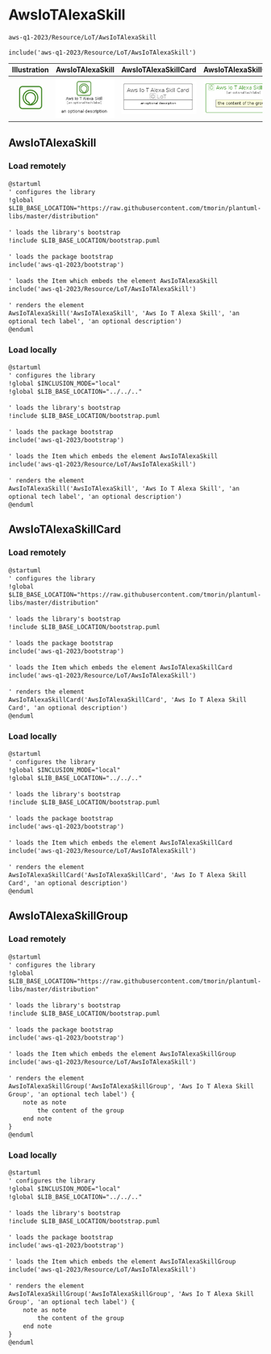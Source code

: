 # AwsIoTAlexaSkill


```text
aws-q1-2023/Resource/LoT/AwsIoTAlexaSkill
```

```text
include('aws-q1-2023/Resource/LoT/AwsIoTAlexaSkill')
```



| Illustration | AwsIoTAlexaSkill | AwsIoTAlexaSkillCard | AwsIoTAlexaSkillGroup |
| :---: | :---: | :---: | :---: |
| ![illustration for Illustration](../../../aws-q1-2023/Resource/LoT/AwsIoTAlexaSkill.png) | ![illustration for AwsIoTAlexaSkill](../../../aws-q1-2023/Resource/LoT/AwsIoTAlexaSkill.Local.png) | ![illustration for AwsIoTAlexaSkillCard](../../../aws-q1-2023/Resource/LoT/AwsIoTAlexaSkillCard.Local.png) | ![illustration for AwsIoTAlexaSkillGroup](../../../aws-q1-2023/Resource/LoT/AwsIoTAlexaSkillGroup.Local.png) |




## AwsIoTAlexaSkill

### Load remotely
```plantuml
@startuml
' configures the library
!global $LIB_BASE_LOCATION="https://raw.githubusercontent.com/tmorin/plantuml-libs/master/distribution"

' loads the library's bootstrap
!include $LIB_BASE_LOCATION/bootstrap.puml

' loads the package bootstrap
include('aws-q1-2023/bootstrap')

' loads the Item which embeds the element AwsIoTAlexaSkill
include('aws-q1-2023/Resource/LoT/AwsIoTAlexaSkill')

' renders the element
AwsIoTAlexaSkill('AwsIoTAlexaSkill', 'Aws Io T Alexa Skill', 'an optional tech label', 'an optional description')
@enduml
```

### Load locally
```plantuml
@startuml
' configures the library
!global $INCLUSION_MODE="local"
!global $LIB_BASE_LOCATION="../../.."

' loads the library's bootstrap
!include $LIB_BASE_LOCATION/bootstrap.puml

' loads the package bootstrap
include('aws-q1-2023/bootstrap')

' loads the Item which embeds the element AwsIoTAlexaSkill
include('aws-q1-2023/Resource/LoT/AwsIoTAlexaSkill')

' renders the element
AwsIoTAlexaSkill('AwsIoTAlexaSkill', 'Aws Io T Alexa Skill', 'an optional tech label', 'an optional description')
@enduml
```

## AwsIoTAlexaSkillCard

### Load remotely
```plantuml
@startuml
' configures the library
!global $LIB_BASE_LOCATION="https://raw.githubusercontent.com/tmorin/plantuml-libs/master/distribution"

' loads the library's bootstrap
!include $LIB_BASE_LOCATION/bootstrap.puml

' loads the package bootstrap
include('aws-q1-2023/bootstrap')

' loads the Item which embeds the element AwsIoTAlexaSkillCard
include('aws-q1-2023/Resource/LoT/AwsIoTAlexaSkill')

' renders the element
AwsIoTAlexaSkillCard('AwsIoTAlexaSkillCard', 'Aws Io T Alexa Skill Card', 'an optional description')
@enduml
```

### Load locally
```plantuml
@startuml
' configures the library
!global $INCLUSION_MODE="local"
!global $LIB_BASE_LOCATION="../../.."

' loads the library's bootstrap
!include $LIB_BASE_LOCATION/bootstrap.puml

' loads the package bootstrap
include('aws-q1-2023/bootstrap')

' loads the Item which embeds the element AwsIoTAlexaSkillCard
include('aws-q1-2023/Resource/LoT/AwsIoTAlexaSkill')

' renders the element
AwsIoTAlexaSkillCard('AwsIoTAlexaSkillCard', 'Aws Io T Alexa Skill Card', 'an optional description')
@enduml
```

## AwsIoTAlexaSkillGroup

### Load remotely
```plantuml
@startuml
' configures the library
!global $LIB_BASE_LOCATION="https://raw.githubusercontent.com/tmorin/plantuml-libs/master/distribution"

' loads the library's bootstrap
!include $LIB_BASE_LOCATION/bootstrap.puml

' loads the package bootstrap
include('aws-q1-2023/bootstrap')

' loads the Item which embeds the element AwsIoTAlexaSkillGroup
include('aws-q1-2023/Resource/LoT/AwsIoTAlexaSkill')

' renders the element
AwsIoTAlexaSkillGroup('AwsIoTAlexaSkillGroup', 'Aws Io T Alexa Skill Group', 'an optional tech label') {
    note as note
        the content of the group
    end note
}
@enduml
```

### Load locally
```plantuml
@startuml
' configures the library
!global $INCLUSION_MODE="local"
!global $LIB_BASE_LOCATION="../../.."

' loads the library's bootstrap
!include $LIB_BASE_LOCATION/bootstrap.puml

' loads the package bootstrap
include('aws-q1-2023/bootstrap')

' loads the Item which embeds the element AwsIoTAlexaSkillGroup
include('aws-q1-2023/Resource/LoT/AwsIoTAlexaSkill')

' renders the element
AwsIoTAlexaSkillGroup('AwsIoTAlexaSkillGroup', 'Aws Io T Alexa Skill Group', 'an optional tech label') {
    note as note
        the content of the group
    end note
}
@enduml
```

